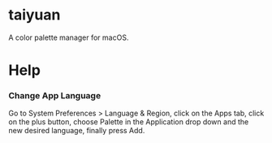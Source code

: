 # taiyuan
A color palette manager for macOS.

# Help
### Change App Language
Go to System Preferences > Language & Region, click on the Apps tab, click on the plus button, choose Palette in the Application drop down and the new desired language, finally press Add.
